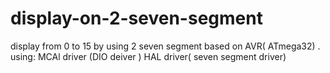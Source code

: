 # display-on-2-seven-segment
display from 0 to 15  by using 2 seven segment based on AVR( ATmega32) .  
using: 
MCAl driver (DIO deiver ) 
HAL  driver( seven segment driver) 


